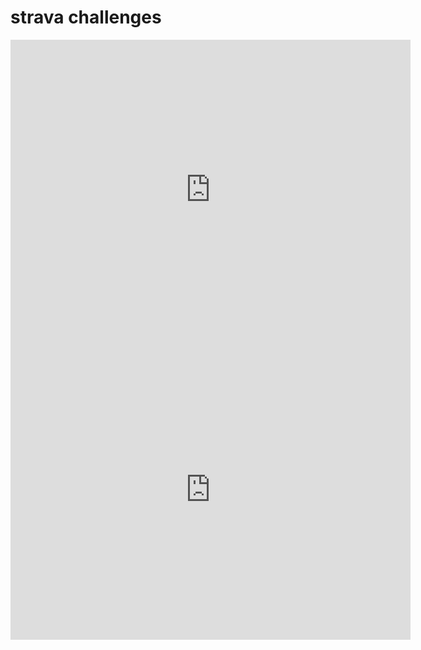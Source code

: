 # strava challenges

<iframe height='480' width='640' frameborder='0' allowtransparency='true' scrolling='no' src='https://www.strava.com/segments/14876077/embed'></iframe>

<iframe height='480' width='640' frameborder='0' allowtransparency='true' scrolling='no' src='https://www.strava.com/segments/14876135/embed'></iframe>
